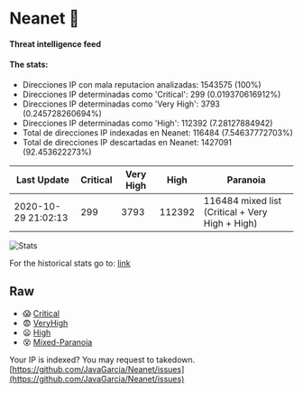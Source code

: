 # Neanet :hocho:
#### Threat intelligence feed
#### The stats:

- Direcciones IP con mala reputacion analizadas: 1543575 (100%)
- Direcciones IP determinadas como 'Critical':  299 (0.019370616912%)
- Direcciones IP determinadas como 'Very High':  3793 (0.245728260694%)
- Direcciones IP determinadas como 'High':  112392 (7.28127884942)
- Total de direcciones IP indexadas en Neanet:  116484 (7.54637772703%)
- Total de direcciones IP descartadas en Neanet:  1427091 (92.453622273%)

| Last Update | Critical | Very High | High | Paranoia |
| --- | --- | --- | --- | --- |
| 2020-10-29 21:02:13 | 299 | 3793 | 112392 | 116484 mixed list (Critical + Very High + High)|

![Stats](https://docs.google.com/spreadsheets/d/e/2PACX-1vSnaNMIXVabIpDJjufMlzH7poXnshF3mgd8Is1g9ytUEzVsP5my4Trn8f-xkoLLQ38xpL3HtmUexLo6/pubchart?oid=501124687&format=image)

For the historical stats go to: [link](/stats.csv)
## Raw
- :scream: [Critical](https://raw.githubusercontent.com/JavaGarcia/Neanet/master/blacklists/neanet_critical.txt)
- :fearful: [VeryHigh](https://raw.githubusercontent.com/JavaGarcia/Neanet/master/blacklists/neanet_veryHigh.txtt)
- :frowning: [High](https://raw.githubusercontent.com/JavaGarcia/Neanet/master/blacklists/neanet_high.txt)
- :dizzy_face: [Mixed-Paranoia](https://raw.githubusercontent.com/JavaGarcia/Neanet/master/blacklists/neanet_all.txt)


Your IP is indexed? You may request to takedown. [https://github.com/JavaGarcia/Neanet/issues](https://github.com/JavaGarcia/Neanet/issues)

































































































































































































































































































































































































































































































































































































































































































































































































































































































































































































































































































































































































































































































































































































































































































































































































































































































































































































































